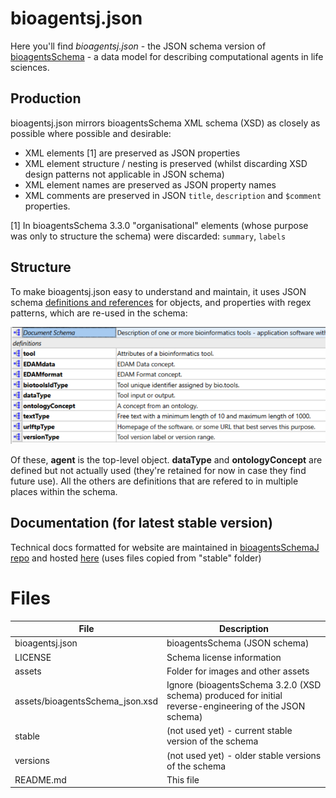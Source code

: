 # bioagentsj.json
Here you'll find *bioagentsj.json* - the JSON schema version of [bioagentsSchema](https://github.com/bio-agents/bioagentsschema) - a data model for describing computational agents in life sciences.

Production
----------
bioagentsj.json mirrors bioagentsSchema XML schema (XSD) as closely as possible where possible and desirable:
* XML elements [1] are preserved as JSON properties
* XML element structure / nesting is preserved (whilst discarding XSD design patterns not applicable in JSON schema)
* XML element names are preserved as JSON property names 
* XML comments are preserved in JSON ```title```, ```description``` and ```$comment``` properties.

[1] In bioagentsSchema 3.3.0 "organisational" elements (whose purpose was only to structure the schema) were discarded: ```summary```, ```labels```

Structure
---------
To make bioagentsj.json easy to understand and maintain, it uses JSON schema [definitions and references](https://cswr.github.io/JsonSchema/spec/definitions_references/) for objects, and properties with regex patterns, which are re-used in the schema:  
<p align="center">
<img src="assets/types.png" />
</p>

Of these, **agent** is the top-level object. **dataType** and **ontologyConcept** are defined but not actually used (they're retained for now in case they find future use).  All the others are definitions that are refered to in multiple places within the schema.


Documentation (for latest stable version)
-----------------------------------------
Technical docs formatted for website are maintained in [bioagentsSchemaJ repo](https://github.com/bio-agents/bioagentsSchemaJ) and hosted [here](http://bio-agents.github.io/bioagentsSchemaJ) (uses files copied from "stable" folder)


# Files

File                            | Description
----                            | -----------
bioagentsj.json                  | bioagentsSchema (JSON schema)
LICENSE                         | Schema license information
assets                          | Folder for images and other assets
assets/bioagentsSchema_json.xsd  | Ignore (bioagentsSchema 3.2.0 (XSD schema) produced for initial reverse-engineering of the JSON schema)
stable                          | (not used yet) - current stable version of the schema
versions                        | (not used yet) - older stable versions of the schema
README.md		        | This file

